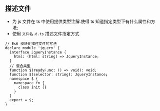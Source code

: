 ## 描述文件

- 为 js 文件在 ts 中使用提供类型注解.使得 ts 知道指定类型下有什么属性和方法;
- 使用 `文件名.d.ts` 描述文件指定方式



````tsx
// Es6 模块化描述文件的写法
declare module 'jquery' {
  interface JqueryInstance {
    html: (html: string) => JqueryInstance;
  }
  // 混合类型
  function $(readyFunc: () => void): void;
  function $(selector: string): JqueryInstance;
  namespace $ {
    namespace fn {
      class init {}
    }
  }
  export = $;
}
````

